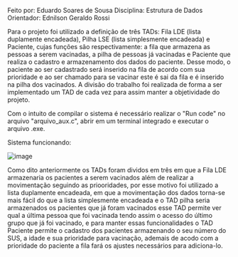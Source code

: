 Feito por: Eduardo Soares de Sousa
Disciplina: Estrutura de Dados
Orientador: Ednilson Geraldo Rossi

Para o projeto foi utilizado a definição de três TADs: Fila LDE (lista duplamente encadeada), Pilha LSE (lista simplesmente encadeada) e
Paciente, cujas funções são respectivamente: a fila que armazena as pessoas a serem vacinadas, a pilha de pessoas já vacinadas e
Paciente que realiza o cadastro e armazenamento dos dados do paciente. Desse modo, o paciente ao ser cadastrado será inserido na fila de
acordo com sua prioridade e ao ser chamado para se vacinar este é sai da fila e é inserido na pilha dos vacinados. A divisão do trabalho foi
realizada de forma a ser implementado um TAD de cada vez para assim manter a objetividade do projeto.

Com o intuito de compilar o sistema é necessário realizar o "Run code" no arquivo "arquivo_aux.c", abrir em um terminal integrado e executar o 
arquivo .exe.

Sistema funcionando:

![image](https://github.com/Eduardo-Soares-Sousa/esdd_avaliativo_5/assets/141190077/bd9c209d-2bb0-4313-8076-3b9ab13d5f16)

Como dito anteriormente os TADs foram dividos em três em que a Fila LDE armazenaria os pacientes a serem vacinados além de realizar a movimentação
seguindo as priooridades, por esse motivo foi utilizado a lista duplamente encadeada, em que a movimentação dos dados torna-se mais fácil do que 
a lista simplesmente encadeada e o TAD pilha seria armazenados os pacientes que já foram vacinados esse TAD permite ver qual a última pessoa que foi
vacinada tendo assim o acesso do último grupo que já foi vacinado, e para manter essas funcionalidades o TAD Paciente permite o cadastro dos
pacientes armazenando o seu número do SUS, a idade e sua prioridade para vacinação, ademais de acodo com a prioridade do paciente a fila fará os 
ajustes necessários para adiciona-lo.

